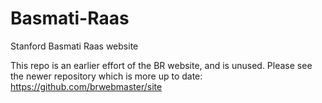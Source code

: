 Basmati-Raas
============

Stanford Basmati Raas website

This repo is an earlier effort of the BR website, and is unused. Please see the newer repository which is more up to date: https://github.com/brwebmaster/site
